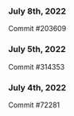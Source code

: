 ### July 8th, 2022

Commit #203609

### July 5th, 2022

Commit #314353


### July 4th, 2022

Commit #72281
